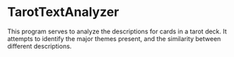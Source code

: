# TarotTextAnalyzer
This program serves to analyze the descriptions for cards in a tarot deck. It attempts to identify the major themes present, and the similarity between different descriptions. 
